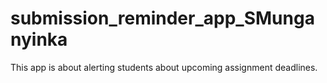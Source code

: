 # submission_reminder_app_SMunganyinka
This app is about  alerting students about upcoming assignment deadlines. 
